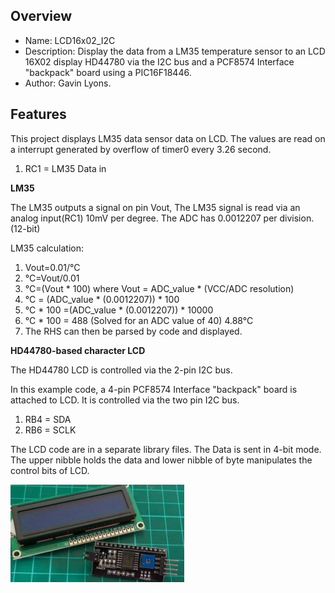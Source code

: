 

Overview
---------------------------
* Name: LCD16x02_I2C
* Description: Display the data from a LM35 temperature sensor 
to an LCD 16X02 display HD44780 via the I2C bus and a PCF8574 Interface "backpack" board
using a PIC16F18446.
* Author: Gavin Lyons.

Features
----------------------

This project displays  LM35 data sensor data on LCD. The values are read on a interrupt generated by overflow of timer0 every 3.26 second.

1. RC1 = LM35 Data in 

**LM35**

The LM35 outputs a signal on pin Vout, The LM35 signal is read via an analog input(RC1) 10mV per degree.  The ADC  has 0.0012207 per division. (12-bit)

LM35 calculation:

1.    Vout=0.01/°C
2.    °C=Vout/0.01
3.    °C=(Vout *  100) where  Vout = ADC_value * (VCC/ADC resolution)
4.    °C = (ADC_value * (0.0012207)) * 100
5.    °C * 100 =(ADC_value * (0.0012207)) * 10000 
6.    °C  * 100 = 488 (Solved for an ADC value of 40) 4.88°C
7.    The RHS can then be parsed by code and displayed.

**HD44780-based character LCD**

The HD44780  LCD is controlled via the 2-pin I2C bus.

In this example code, a 4-pin PCF8574 Interface "backpack" board is attached to LCD. It is controlled via the two pin I2C bus. 

1. RB4 = SDA
2. RB6 = SCLK 

The LCD code are in a separate library files.
The Data is sent in 4-bit mode. The upper nibble holds the data and lower nibble of byte manipulates the control bits of LCD. 

![PCF8574 & LCD ](https://github.com/gavinlyonsrepo/pic_16F1619_projects/blob/master/images/LCDPCF.jpg)
